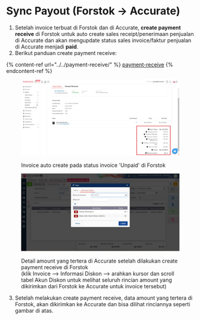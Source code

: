 # Sync Payout (Forstok -> Accurate)

1. Setelah invoice terbuat di Forstok dan di Accurate, **create payment receive** di Forstok untuk auto create sales receipt/penerimaan penjualan di Accurate dan akan mengupdate status sales invoice/faktur penjualan di Accurate menjadi **paid**.&#x20;
2. Berikut panduan create payment receive:

{% content-ref url="../../payment-receive/" %}
[payment-receive](../../payment-receive/)
{% endcontent-ref %}

<figure><img src="../../../.gitbook/assets/image (2) (3).png" alt=""><figcaption><p>Invoice auto create pada status invoice 'Unpaid' di Forstok</p></figcaption></figure>

<figure><img src="../../../.gitbook/assets/image (18).png" alt=""><figcaption><p>Detail amount yang tertera di Accurate setelah dilakukan create payment receive di Forstok<br>(klik Invoice --> Informasi Diskon --> arahkan kursor dan scroll tabel Akun Diskon untuk melihat seluruh rincian amount yang dikirimkan dari Forstok ke Accurate untuk invoice tersebut)</p></figcaption></figure>

3. Setelah melakukan create payment receive, data amount yang tertera di Forstok, akan dikirimkan ke Accurate dan bisa dilihat rinciannya seperti gambar di atas.&#x20;
